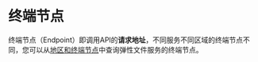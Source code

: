 # 终端节点<a name="sfs_02_0004"></a>

终端节点（Endpoint）即调用API的**请求地址**，不同服务不同区域的终端节点不同，您可以从[地区和终端节点](https://developer.huaweicloud.com/endpoint?SFS)中查询弹性文件服务的终端节点。

